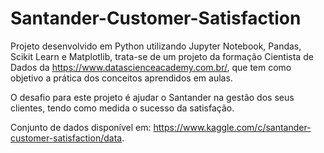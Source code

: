 # Santander-Customer-Satisfaction
Projeto desenvolvido em Python utilizando Jupyter Notebook, Pandas, Scikit Learn e Matplotlib, trata-se de um projeto da formação Cientista de Dados da https://www.datascienceacademy.com.br/, que tem como objetivo a prática dos conceitos aprendidos em aulas.
 
O desafio para este projeto é ajudar o Santander na gestão dos seus clientes, tendo como medida o sucesso da satisfação.
 
Conjunto de dados disponível em: <https://www.kaggle.com/c/santander-customer-satisfaction/data>.


